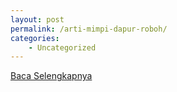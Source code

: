 ```yaml
---
layout: post
permalink: /arti-mimpi-dapur-roboh/
categories:
    - Uncategorized
---
```


[Baca Selengkapnya](/08)